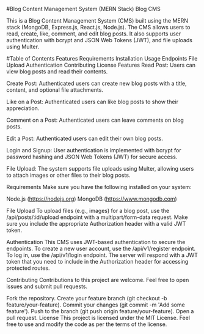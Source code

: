 #Blog Content Management System (MERN Stack)
Blog CMS

This is a Blog Content Management System (CMS) built using the MERN stack (MongoDB, Express.js, React.js, Node.js). The CMS allows users to read, create, like, comment, and edit blog posts. It also supports user authentication with bcrypt and JSON Web Tokens (JWT), and file uploads using Multer.

#Table of Contents
Features
Requirements
Installation
Usage
Endpoints
File Upload
Authentication
Contributing
License
Features
Read Post: Users can view blog posts and read their contents.

Create Post: Authenticated users can create new blog posts with a title, content, and optional file attachments.

Like on a Post: Authenticated users can like blog posts to show their appreciation.

Comment on a Post: Authenticated users can leave comments on blog posts.

Edit a Post: Authenticated users can edit their own blog posts.

Login and Signup: User authentication is implemented with bcrypt for password hashing and JSON Web Tokens (JWT) for secure access.

File Upload: The system supports file uploads using Multer, allowing users to attach images or other files to their blog posts.

Requirements
Make sure you have the following installed on your system:

Node.js (https://nodejs.org)
MongoDB (https://www.mongodb.com)


File Upload
To upload files (e.g., images) for a blog post, use the /api/posts/:id/upload endpoint with a multipart/form-data request. Make sure you include the appropriate Authorization header with a valid JWT token.

Authentication
This CMS uses JWT-based authentication to secure the endpoints. To create a new user account, use the /api/v1/register endpoint. To log in, use the /api/v1/login endpoint. The server will respond with a JWT token that you need to include in the Authorization header for accessing protected routes.

Contributing
Contributions to this project are welcome. Feel free to open issues and submit pull requests.

Fork the repository.
Create your feature branch (git checkout -b feature/your-feature).
Commit your changes (git commit -m 'Add some feature').
Push to the branch (git push origin feature/your-feature).
Open a pull request.
License
This project is licensed under the MIT License. Feel free to use and modify the code as per the terms of the license.
